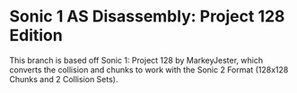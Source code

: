 # Sonic 1 AS Disassembly: Project 128 Edition
This branch is based off Sonic 1: Project 128 by MarkeyJester, which converts the collision and chunks to work with the Sonic 2 Format (128x128 Chunks and 2 Collision Sets).
